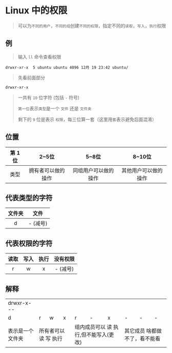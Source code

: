 # Linux 中的权限
> 可以为`不同的用户`，`不同的组`创建`不同的权限`，指定不同的`读取`，`写入`，`执行`权限  

## 例

> 输入 `ll` 命令查看权限

```console
drwxr-xr-x  5 ubuntu ubuntu 4096 12月 19 23:42 ubuntu/
```

> 先看前面部分

```console
drwxr-xr-x
```

> 一共有 `10` 位字符 (包括 `-` 符号)  
> 
> `第一位`表示`类型`是一个 `文件` 还是 `文件夹`  
> 
> 剩下的 `9` 位是表示 `权限`，每三位算一套（这里用`套`表示避免后面混淆）

## 位置

| 第 1 位 |       2~5位        |        5~8位         |        8~10位        |
| :-----: | :----------------: | :------------------: | :------------------: |
|  类型   | 拥有者可以做的操作 | 同组用户可以做的操作 | 其他用户可以做的操作 |

## 代表类型的字符

| 文件夹 |   文件   |
| :----: | :------: |
|   d    | - (减号) |

## 代表权限的字符

| 读取  | 写入  | 执行  | 没有权限 |
| :---: | :---: | :---: | :------: |
|   r   |   w   |   x   | - (减号) |


## 解释

<html>
<!-- <style>
    table,
    table tr th,
    table tr td {
        border: 1px solid #0766aa;
    }

    td {
        padding: 10px;
        font-size: 10pt;
    }

    table {
        text-align: center;
        border-collapse: collapse;
    }
</style> 
-->
<body>
    <table>
        <tr>
            <td>
                 drwxr-x---
            </td>
        </tr>
        <tr>
            <td>d</td>
            <td>r</td>
            <td>w</td>
            <td>x</td>
            <td>r</td>
            <td>-</td>
            <td>x</td>
            <td>-</td>
            <td>-</td>
            <td>-</td>
        </tr>
        <tr>
            <td colspan="1">表示是一个文件夹</td>
            <td colspan="3">所有者可以 读 写 执行</td>
            <td colspan="3">组内成员可以 读 执行,但不能写入(更改)</td>
            <td colspan="3">其它成员 啥都做不了，看不能看</td>
        </tr>
    </table>
</body>

</html>